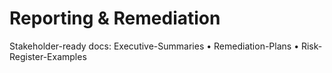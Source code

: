 # Reporting & Remediation
Stakeholder-ready docs: Executive-Summaries • Remediation-Plans • Risk-Register-Examples
